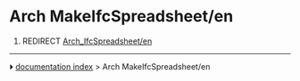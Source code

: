 # Arch MakeIfcSpreadsheet/en
1.  REDIRECT [Arch_IfcSpreadsheet/en](Arch_IfcSpreadsheet/en.md)



---
⏵ [documentation index](../README.md) > Arch MakeIfcSpreadsheet/en
